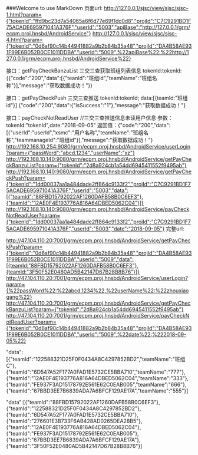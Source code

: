 ###Welcome to use MarkDown
页面url:
http://127.0.0.1/sjsc/view/sjsc/sjsc-1.html?param={"tokenId":"ffd9bc23d7a54065a6f6d77e69f1dc0d8","projId":"C7C9291BD1F75ACADE695971041A376F","userId":"5003","apiBase":"http://127.0.0.1/grm/ecpm.proj.hnsbd/AndroidService"}
http://127.0.0.1/sjsc/view/sjsc/sjsc-4.html?param={"tokenId":"0d6af90c14b44941882a9b2b84b35a48","projId":"DA4B58AE931F99E6B052B0CE1011DDBA","userId":"5009",%22apiBase%22:%22http://127.0.0.1/grm/ecpm.proj.hnsbd/AndroidService%22}

接口：getPayCheckBanzuList  三交三查获取班组列表信息   tokenId:tokenId:   {{"code":"200","data":[{"teanId":"班组id","teamName":"班组名称"}],"message":"获取数据成功！"}}

接口：getPayCheckPush  三交三查推送     tokenId:tokenId; data:[{teamId:"班组id"}]  {"code":"200","data":{"isSuccess":"1"},"message":"获取数据成功！"}

接口：payCheckNotReadUser  //三交三查推送信息未读用户信息
参数：tokenId:"tokenId",date:"2018-09-05"
返回值：{"code":"200","data":[{"userId":"userId","xsmc":"用户名称","teamName":"班组名称","teammanageId":"班组id"}],"message":"获取数据成功！"}
http://192.168.10.254:9080/grm/ecpm.proj.hnsbd/AndroidService/userLogin?param={"passWord":"abcd.1234","userName":"xz"}
http://192.168.10.140:9080/grm/ecpm.proj.hnsbd/AndroidService/getPayCheckBanzuList?param={"tokenId":"2d8a924cb1a54dd6945411552f9495ab"}
http://192.168.10.140:9080/grm/ecpm.proj.hnsbd/AndroidService/getPayCheckPush?param={"tokenId":"1dd00037aa1a484dade2ff864c9133f2","projId":"C7C9291BD1F75ACADE695971041A376F","userId":"5003","data":[{"teamId":"88FBD15792022AF1260DAFB58B0C6EF3"},{"teamId":"12AE0F4E193776A816A64DBED5062C04"}]}
http://192.168.10.140:9080/grm/ecpm.proj.hnsbd/AndroidService/payCheckNotReadUser?param={"tokenId":"1dd00037aa1a484dade2ff864c9133f2","projId":"C7C9291BD1F75ACADE695971041A376F","userId":"5003","date":"2018-09-05"}
完整url:
 
http://47.104.110.20:7001/grm/ecpm.proj.hnsbd/AndroidService/getPayCheckPush?param={"tokenId":"0d6af90c14b44941882a9b2b84b35a48","projId":"DA4B58AE931F99E6B052B0CE1011DDBA","userId":"5009","data":[{teamId:"88FBD15792022AF1260DAFB58B0C6EF3"},{teamId:"3F50F52E0480AD5B42147D67B28B8B76"}]}
http://47.104.110.20:7001/grm/ecpm.proj.hnsbd/AndroidService/userLogin?param={%22passWord%22:%22abcd.1234%22,%22userName%22:%22zhouxiaogang%22}
http://47.104.110.20:7001/grm/ecpm.proj.hnsbd/AndroidService/getPayCheckBanzuList?param={"tokenId":"2d8a924cb1a54dd6945411552f9495ab"}
http://47.104.110.20:7001/grm/ecpm.proj.hnsbd/AndroidService/payCheckNotReadUser?param={"tokenId":"0d6af90c14b44941882a9b2b84b35a48","projId":"DA4B58AE931F99E6B052B0CE1011DDBA","userId":"5009",%22date%22:%222018-09-05%22}

"data":[{"teamId":"122588321D25F0F0434A8C4297852BD2","teamName":"班组C"},{"teamId":"6D547A52F177A0FAD1E5732CE5BBA710","teamName":"777"},{"teamId":"12AE0F4E193776A816A64DBED5062C04","teamName":"333"},{"teamId":"FE937F3AD15178792E561E62C0EAB005","teamName":"666"},{"teamId":"67BBD3EE7B6839ADA7A6BFCF129AE17A","teamName":"555"}]

"data":[{"teamId":"88FBD15792022AF1260DAFB58B0C6EF3"},{"teamId":"122588321D25F0F0434A8C4297852BD2"},{"teamId":"6D547A52F177A0FAD1E5732CE5BBA710"},{"teamId":"276601E3B733F6AB428AD0265DEA28B5"},{"teamId":"12AE0F4E193776A816A64DBED5062C04"},{"teamId":"FE937F3AD15178792E561E62C0EAB005"},{"teamId":"67BBD3EE7B6839ADA7A6BFCF129AE17A"},{"teamId":"3F50F52E0480AD5B42147D67B28B8B76"}]



